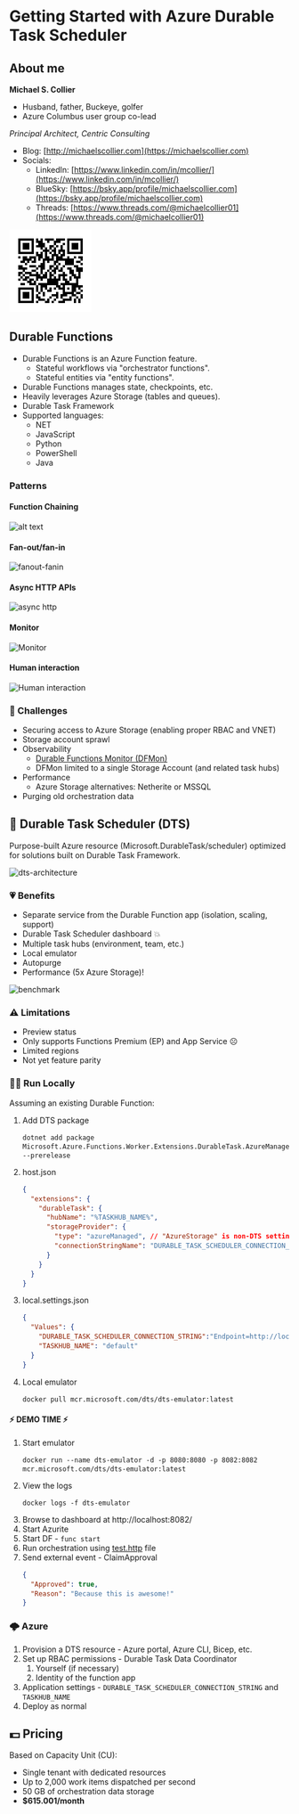 # Getting Started with Azure Durable Task Scheduler

## About me

**Michael S. Collier**

- Husband, father, Buckeye, golfer
- Azure Columbus user group co-lead

_Principal Architect, Centric Consulting_

- Blog: [http://michaelscollier.com](https://michaelscollier.com)
- Socials:
  - LinkedIn: [https://www.linkedin.com/in/mcollier/](https://www.linkedin.com/in/mcollier/)
  - BlueSky: [https://bsky.app/profile/michaelscollier.com](https://bsky.app/profile/michaelscollier.com)
  - Threads: [https://www.threads.com/@michaelcollier01](https://www.threads.com/@michaelcollier01)

![my blog qr code](./images/bing_generated_qrcode.png)

## Durable Functions

- Durable Functions is an Azure Function feature.
  - Stateful workflows via "orchestrator functions".
  - Stateful entities via "entity functions".
- Durable Functions manages state, checkpoints, etc.
- Heavily leverages Azure Storage (tables and queues).
- Durable Task Framework
- Supported languages:
  - NET
  - JavaScript
  - Python
  - PowerShell
  - Java

### Patterns

#### Function Chaining
![alt text](https://learn.microsoft.com/en-us/azure/azure-functions/durable/media/durable-functions-concepts/function-chaining.png)

#### Fan-out/fan-in

![fanout-fanin](https://learn.microsoft.com/en-us/azure/azure-functions/durable/media/durable-functions-concepts/fan-out-fan-in.png)

#### Async HTTP APIs

![async http](https://learn.microsoft.com/en-us/azure/azure-functions/durable/media/durable-functions-concepts/async-http-api.png)

#### Monitor
![Monitor](https://learn.microsoft.com/en-us/azure/azure-functions/durable/media/durable-functions-concepts/monitor.png)

#### Human interaction
![Human interaction](https://learn.microsoft.com/en-us/azure/azure-functions/durable/media/durable-functions-concepts/approval.png)

### :ghost: Challenges

- Securing access to Azure Storage (enabling proper RBAC and VNET)
- Storage account sprawl
- Observability
  - [Durable Functions Monitor (DFMon)](https://github.com/microsoft/DurableFunctionsMonitor)
  - DFMon limited to a single Storage Account (and related task hubs)
- Performance
  - Azure Storage alternatives: Netherite or MSSQL
- Purging old orchestration data

## :tada: Durable Task Scheduler (DTS)

Purpose-built Azure resource (Microsoft.DurableTask/scheduler) optimized for solutions built on Durable Task Framework.

![dts-architecture](https://learn.microsoft.com/en-us/azure/azure-functions/durable/durable-task-scheduler/media/durable-task-scheduler/architecture.png)

### :heartpulse: Benefits

- Separate service from the Durable Function app (isolation, scaling, support)
- Durable Task Scheduler dashboard :boom:
- Multiple task hubs (environment, team, etc.)
- Local emulator
- Autopurge
- Performance (5x Azure Storage)!

![benchmark](https://learn.microsoft.com/en-us/azure/azure-functions/durable/durable-task-scheduler/media/durable-task-scheduler/performance.png)

### :warning: Limitations

- Preview status
- Only supports Functions Premium (EP) and App Service :frowning_face:
- Limited regions
- Not yet feature parity

### :running_man: Run Locally

Assuming an existing Durable Function:
1. Add DTS package
    ```
    dotnet add package Microsoft.Azure.Functions.Worker.Extensions.DurableTask.AzureManaged --prerelease
    ```
1. host.json
    ``` json
    {
      "extensions": {
        "durableTask": {
          "hubName": "%TASKHUB_NAME%",
          "storageProvider": {
            "type": "azureManaged", // "AzureStorage" is non-DTS setting
            "connectionStringName": "DURABLE_TASK_SCHEDULER_CONNECTION_STRING"
          }
        }
      }
    }
    ```
1. local.settings.json
    ```json
    {
      "Values": {
        "DURABLE_TASK_SCHEDULER_CONNECTION_STRING":"Endpoint=http://localhost:8080;Authentication=Non",
        "TASKHUB_NAME": "default"
      }
    }
    ```
1. Local emulator
    ```
    docker pull mcr.microsoft.com/dts/dts-emulator:latest
    ```

#### :zap: DEMO TIME :zap:

1. Start emulator
    ```
    docker run --name dts-emulator -d -p 8080:8080 -p 8082:8082 mcr.microsoft.com/dts/dts-emulator:latest
    ```
2. View the logs
    ```
    docker logs -f dts-emulator
    ```
3. Browse to dashboard at http://localhost:8082/
4. Start Azurite
5. Start DF - `func start`
6. Run orchestration using [test.http](../src/test.http) file
7. Send external event - ClaimApproval
    ```json
    {
      "Approved": true,
      "Reason": "Because this is awesome!"
    }
    ```

### :cloud_with_lightning: Azure

1. Provision a DTS resource - Azure portal, Azure CLI, Bicep, etc.
2. Set up RBAC permissions - Durable Task Data Coordinator
   1. Yourself (if necessary)
   2. Identity of the function app
3. Application settings - `DURABLE_TASK_SCHEDULER_CONNECTION_STRING` and `TASKHUB_NAME`
4. Deploy as normal

## :dollar: Pricing

Based on Capacity Unit (CU):
- Single tenant with dedicated resources
- Up to 2,000 work items dispatched per second
- 50 GB of orchestration data storage
- **$615.001/month**